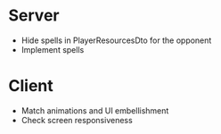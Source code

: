 # Server

- Hide spells in PlayerResourcesDto for the opponent
- Implement spells


# Client

- Match animations and UI embellishment
- Check screen responsiveness

